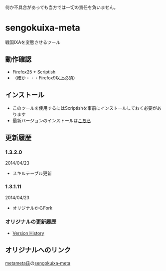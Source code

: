 何か不具合があっても当方では一切の責任を負いません。

sengokuixa-meta
===============

戦国IXAを変態させるツール

動作確認
--------

* Firefox25 + Scriptish
* （確か・・・Firefox9以上必須）

インストール
------------

* このツールを使用するにはScriptishを事前にインストールしておく必要があります
* 最新バージョンのインストールは[こちら](https://raw.github.com/moonlit-g/sengokuixa-meta/master/sengokuixa-meta.user.js)

更新履歴
--------

### 1.3.2.0
2014/04/23

* スキルテーブル更新

### 1.3.1.11
2014/04/23

* オリジナルからFork

### オリジナルの更新履歴
* [Version History](https://github.com/metameta/sengokuixa-meta/wiki/Version-History)


オリジナルへのリンク
------------------------
[metameta氏](https://github.com/metameta)の[sengokuixa-meta](https://github.com/metameta/sengokuixa-meta)

